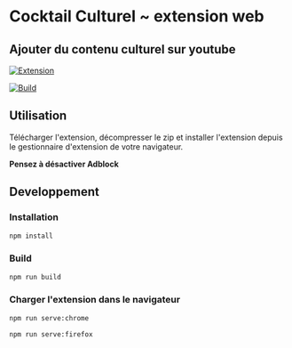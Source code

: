 # Cocktail Culturel ~ extension web

## Ajouter du contenu culturel sur youtube

[![Extension](https://img.shields.io/badge/T%C3%A9l%C3%A9charger-v1.0.0%20-brightgreen)](https://github.com/Mohamed-elg/Cocktail_Culturel_Extension/releases/download/1.0.0/cocktail-culturel-extension.zip)

[![Build](https://github.com/Mohamed-elg/CocktailCulturelExtension/actions/workflows/build.yml/badge.svg)](https://github.com/Mohamed-elg/CocktailCulturelExtension/actions/workflows/build.yml)

## Utilisation

Télécharger l'extension, décompresser le zip et installer l'extension depuis le gestionnaire d'extension de votre navigateur.

**Pensez à désactiver Adblock**

## Developpement

### Installation

```bash
npm install
```

### Build

```bash
npm run build
```

### Charger l'extension dans le navigateur

```bash
npm run serve:chrome
```

```bash
npm run serve:firefox
```
